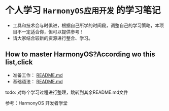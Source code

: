 # 个人学习 `HarmonyOS应用开发` 的学习笔记
- 工具和技术会与时俱进，根据自己所学的时间段，调整自己的学习策略，本项目不一定适合你，但可以提供参考！
- 请大家结合较新的资源进行整合、学习。

## How to master HarmonyOS?According wo this list,click
- 准备工作： [README.md](md%2Fpreparation%2FREADME.md)
- 基础语法： [README.md](md%2Fbasic_grammar%2FREADME.md)




todo: 对每个学习过程进行整理，跳转到其余README.md文件



参考：HarmonyOS 开发者学堂